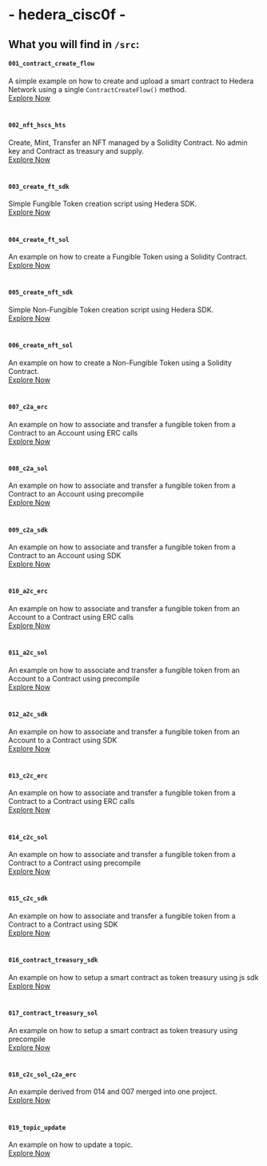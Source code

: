 # - hedera_cisc0f - 
## What you will find in `/src`:
#### `001_contract_create_flow`
A simple example on how to create and upload a smart contract to Hedera Network using a single `ContractCreateFlow()` method.<br>
[Explore Now](./src/001_contract_create_flow/)
#
#### `002_nft_hscs_hts`
Create, Mint, Transfer an NFT managed by a Solidity Contract. No admin key and Contract as treasury and supply.<br>
[Explore Now](./src/002_nft_hscs_hts/)
#
#### `003_create_ft_sdk`
Simple Fungible Token creation script using Hedera SDK.<br>
[Explore Now](./src/003_create_ft_sdk/)
#
#### `004_create_ft_sol`
An example on how to create a Fungible Token using a Solidity Contract.<br>
[Explore Now](./src/004_create_ft_sol/)
#
#### `005_create_nft_sdk`
Simple Non-Fungible Token creation script using Hedera SDK.<br>
[Explore Now](./src/005_create_nft_sdk/)
#
#### `006_create_nft_sol`
An example on how to create a Non-Fungible Token using a Solidity Contract.<br>
[Explore Now](./src/006_create_nft_sol/)
#
#### `007_c2a_erc`
An example on how to associate and transfer a fungible token from a Contract to an Account using ERC calls<br>
[Explore Now](./src/007_c2a_erc/)
#
#### `008_c2a_sol`
An example on how to associate and transfer a fungible token from a Contract to an Account using precompile<br>
[Explore Now](./src/008_c2a_sol/)
#
#### `009_c2a_sdk`
An example on how to associate and transfer a fungible token from a Contract to an Account using SDK<br>
[Explore Now](./src/009_c2a_sdk/)
#
#### `010_a2c_erc`
An example on how to associate and transfer a fungible token from an Account to a Contract using ERC calls<br>
[Explore Now](./src/010_a2c_erc/)
#
#### `011_a2c_sol`
An example on how to associate and transfer a fungible token from an Account to a Contract using precompile<br>
[Explore Now](./src/011_a2c_sol/)
#
#### `012_a2c_sdk`
An example on how to associate and transfer a fungible token from an Account to a Contract using SDK<br>
[Explore Now](./src/012_a2c_sdk/)
#
#### `013_c2c_erc`
An example on how to associate and transfer a fungible token from a Contract to a Contract using ERC calls<br>
[Explore Now](./src/013_c2c_erc/)
#
#### `014_c2c_sol`
An example on how to associate and transfer a fungible token from a Contract to a Contract using precompile<br>
[Explore Now](./src/014_c2c_sol/)
#
#### `015_c2c_sdk`
An example on how to associate and transfer a fungible token from a Contract to a Contract using SDK<br>
[Explore Now](./src/015_c2c_sdk/)
#
#### `016_contract_treasury_sdk`
An example on how to setup a smart contract as token treasury using js sdk<br>
[Explore Now](./src/016_contract_treasury_sdk/)
#
#### `017_contract_treasury_sol`
An example on how to setup a smart contract as token treasury using precompile<br>
[Explore Now](./src/017_contract_treasury_sol/)
#
#### `018_c2c_sol_c2a_erc`
An example derived from 014 and 007 merged into one project.<br>
[Explore Now](./src/018_c2c_sol_c2a_erc/)
#
#### `019_topic_update`
An example on how to update a topic.<br>
[Explore Now](./src/019_topic_update/)